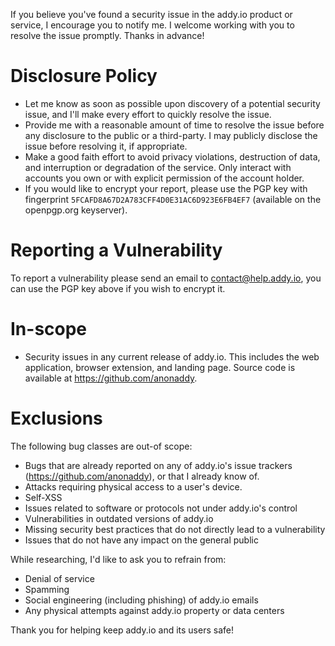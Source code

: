 If you believe you've found a security issue in the addy.io product or service, I encourage you to
notify me. I welcome working with you to resolve the issue promptly. Thanks in advance!

# Disclosure Policy

- Let me know as soon as possible upon discovery of a potential security issue, and I'll make every
  effort to quickly resolve the issue.
- Provide me with a reasonable amount of time to resolve the issue before any disclosure to the public or a
  third-party. I may publicly disclose the issue before resolving it, if appropriate.
- Make a good faith effort to avoid privacy violations, destruction of data, and interruption or
  degradation of the service. Only interact with accounts you own or with explicit permission of the
  account holder.
- If you would like to encrypt your report, please use the PGP key with fingerprint
  `5FCAFD8A67D2A783CFF4D0E31AC6D923E6FB4EF7` (available on the openpgp.org keyserver).

# Reporting a Vulnerability

To report a vulnerability please send an email to contact@help.addy.io, you can use the PGP key above if you wish to encrypt it.

# In-scope

- Security issues in any current release of addy.io. This includes the web application, browser extension,
  and landing page. Source code is available at https://github.com/anonaddy.

# Exclusions

The following bug classes are out-of scope:

- Bugs that are already reported on any of addy.io's issue trackers (https://github.com/anonaddy),
  or that I already know of.
- Attacks requiring physical access to a user's device.
- Self-XSS
- Issues related to software or protocols not under addy.io's control
- Vulnerabilities in outdated versions of addy.io
- Missing security best practices that do not directly lead to a vulnerability
- Issues that do not have any impact on the general public

While researching, I'd like to ask you to refrain from:

- Denial of service
- Spamming
- Social engineering (including phishing) of addy.io emails
- Any physical attempts against addy.io property or data centers

Thank you for helping keep addy.io and its users safe!
